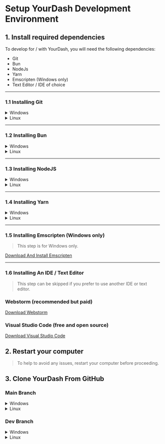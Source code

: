 # Setup YourDash Development Environment

## 1. Install required dependencies

To develop for / with YourDash, you will need the following dependencies:

- Git
- Bun
- NodeJs
- Yarn
- Emscripten (Windows only)
- Text Editor / IDE of choice

---

### 1.1 Installing Git

<details closed>

<summary>Windows</summary>

#### Windows

```powershell
winget install --id Git.Git -e --source winget
```

</details>

<details closed>

<summary>Linux</summary>

#### Linux

<details closed>

<summary>Ubuntu / Debian</summary>

```bash
sudo apt install git
```

</details>

<details closed>

<summary>Arch Linux</summary>

```bash
sudo pacman -S git
```

</details>

</details>

---

### 1.2 Installing Bun

<details closed>

<summary>Windows</summary>

### Windows

```powershell
powershell -c "irm bun.sh/install.powershell | iex"
```

</details>

<details closed>

<summary>Linux</summary>

### Linux

<details closed>

<summary>Ubuntu / Debian</summary>

```bash
sudo apt install curl
curl -fsSL https://bun.sh/install | bash
```

</details>

<details closed>

<summary>Arch Linux</summary>

```bash
sudo pacman -S curl
curl -fsSL https://bun.sh/install | bash
```

</details>

</details>

---

### 1.3 Installing NodeJS

<details closed>

<summary>Windows</summary>

### Windows

```powershell
winget install Schniz.fnm
fnm use --install-if-missing --lts
```

</details>

<details closed>

<summary>Linux</summary>

### Linux

<details closed>

<summary>Ubuntu / Debian</summary>

```bash
sudo apt install curl
curl -o- https://raw.githubusercontent.com/nvm-sh/nvm/v0.39.7/install.sh | bash
nvm install --lts
```

</details>

<details closed>

<summary>Arch Linux</summary>

```bash
sudo pacman -S curl
curl -o- https://raw.githubusercontent.com/nvm-sh/nvm/v0.39.7/install.sh | bash
nvm install --lts
```

</details>

</details>

---

### 1.4 Installing Yarn

<details closed>

<summary>Windows</summary>

### Windows

```powershell
npm i -g yarn
```

</details>

<details closed>

<summary>Linux</summary>

### Linux

<details closed>

<summary>Ubuntu / Debian</summary>

```bash
npm i -g yarn
```

</details>

<details closed>

<summary>Arch Linux</summary>

```bash
npm i -g yarn
```

</details>

</details>

---

### 1.5 Installing Emscripten (Windows only)

> This step is for Windows only.

<a href="https://emscripten.org/docs/getting_started/downloads.html">Download And Install Emscripten</a>

---

### 1.6 Installing An IDE / Text Editor

> This step can be skipped if you prefer to use another IDE or text editor.

### Webstorm (recommended but paid)

[Download Webstorm](https://www.jetbrains.com/webstorm/download/)

### Visual Studio Code (free and open source)

[Download Visual Studio Code](https://code.visualstudio.com/Download)

## 2. Restart your computer

> To help to avoid any issues, restart your computer before proceeding.

## 3. Clone YourDash From GitHub

### Main Branch

<details closed>

<summary>Windows</summary>

### Windows

```powershell
git clone git@github.com:yourdash/yourdash.git
```

</details>

<details closed>

<summary>Linux</summary>

### Linux

```bash
git clone git@github.com:yourdash/yourdash.git
```

</details>

### Dev Branch

<details closed>

<summary>Windows</summary>

### Windows

```powershell
git clone git@github.com:yourdash/yourdash.git -b dev
```

</details>

<details closed>

<summary>Linux</summary>

### Linux

```bash
git clone git@github.com:yourdash/yourdash.git -b dev
```

</details>
